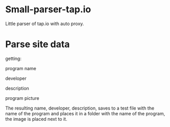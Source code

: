 # Small-parser-tap.io
Little parser of tap.io with auto proxy.

# Parse site data

getting:

  program name

  developer
  
  description
  
  program picture
  
The resulting name, developer, description, saves to a test file with the name of the program and places it in a folder with the name of the program, the image is placed next to it.
